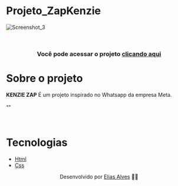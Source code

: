 # Projeto_ZapKenzie

![Screenshot_3](https://user-images.githubusercontent.com/59976742/152280612-07400ed0-6531-4af1-8371-54eb22059a63.png)

</br>

<h3 align="center">Você pode acessar o projeto <a href="https://eliasalves01.github.io/Projeto_Whatsapp/" target="_blank">clicando aqui</a></h3>



# Sobre o projeto

**KENZIE ZAP** É um projeto inspirado no Whatsapp da empresa Meta.
</br>
</br>
""

<br/>

# Tecnologias

- [Html](https://www.w3schools.com/html/)
- [Css](https://www.w3schools.com/css/)

<p align="center"> Desenvolvido por <a href="https://www.linkedin.com/in/wellingtonrodriguesbr/">Elias Alves</a> ✌🏼</p>
